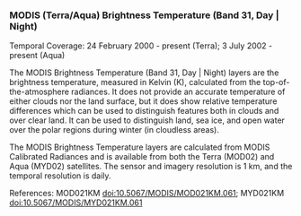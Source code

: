 ### MODIS (Terra/Aqua) Brightness Temperature (Band 31, Day | Night)
Temporal Coverage: 24 February 2000 - present (Terra); 3 July 2002 - present (Aqua)

The MODIS Brightness Temperature (Band 31, Day | Night) layers are the brightness temperature, measured in Kelvin (K), calculated from the top-of-the-atmosphere radiances. It does not provide an accurate temperature of either clouds nor the land surface, but it does show relative temperature differences which can be used to distinguish features both in clouds and over clear land.  It can be used to distinguish land, sea ice, and open water over the polar regions during winter (in cloudless areas).

The MODIS Brightness Temperature layers are calculated from MODIS Calibrated Radiances and is available from both the Terra (MOD02) and Aqua (MYD02) satellites. The sensor and imagery resolution is 1 km, and the temporal resolution is daily.

References: MOD021KM [doi:10.5067/MODIS/MOD021KM.061](https://doi.org/10.5067/MODIS/MOD021KM.061); MYD021KM [doi:10.5067/MODIS/MYD021KM.061](https://doi.org/10.5067/MODIS/MYD021KM.061)